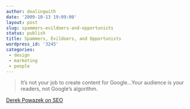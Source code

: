 ```yaml
---
author: dealingwith
date: '2009-10-13 19:09:00'
layout: post
slug: spammers-evildoers-and-opportunists
status: publish
title: Spammers, Evildoers, and Opportunists
wordpress_id: '3245'
categories:
 - design
 - marketing
 - people
---
```


> It’s not your job to create content for Google...Your audience is your
readers, not Google’s algorithm.

[Derek Powazek on SEO][1]

   [1]: http://powazek.com/posts/2090

   

